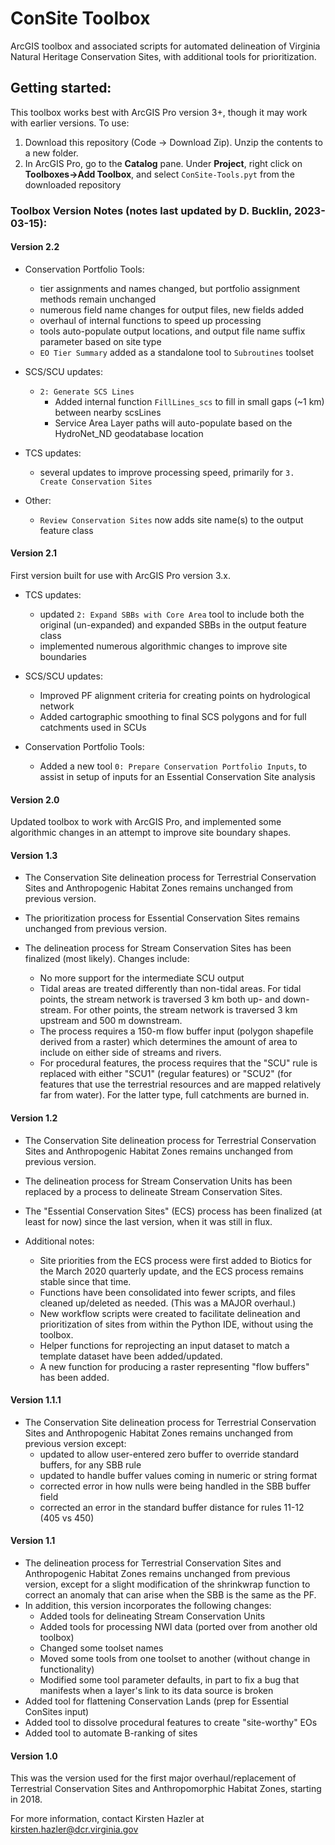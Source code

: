 # ConSite Toolbox
ArcGIS toolbox and associated scripts for automated delineation of Virginia Natural Heritage Conservation Sites, with additional tools for prioritization.

## Getting started:
This toolbox works best with ArcGIS Pro version 3+, though it may work with earlier versions. To use:
1. Download this repository (Code -> Download Zip). Unzip the contents to a new folder.
2. In ArcGIS Pro, go to the **Catalog** pane. Under **Project**, right click on **Toolboxes->Add Toolbox**, and select `ConSite-Tools.pyt` from the downloaded repository

### Toolbox Version Notes (notes last updated by D. Bucklin, 2023-03-15):

#### Version 2.2

- Conservation Portfolio Tools:
  - tier assignments and names changed, but portfolio assignment methods remain unchanged
  - numerous field name changes for output files, new fields added
  - overhaul of internal functions to speed up processing
  - tools auto-populate output locations, and output file name suffix parameter based on site type
  - `EO Tier Summary` added as a standalone tool to `Subroutines` toolset

- SCS/SCU updates:
  - `2: Generate SCS Lines`
    - Added internal function `FillLines_scs` to fill in small gaps (~1 km) between nearby scsLines
    - Service Area Layer paths will auto-populate based on the HydroNet_ND geodatabase location

- TCS updates:
  - several updates to improve processing speed, primarily for `3. Create Conservation Sites` 

- Other:
  - `Review Conservation Sites` now adds site name(s) to the output feature class

#### Version 2.1

First version built for use with ArcGIS Pro version 3.x.

- TCS updates:
  - updated `2: Expand SBBs with Core Area` tool to include both the original (un-expanded) and expanded SBBs in the output feature class
  - implemented numerous algorithmic changes to improve site boundaries

- SCS/SCU updates:
  - Improved PF alignment criteria for creating points on hydrological network
  - Added cartographic smoothing to final SCS polygons and for full catchments used in SCUs

- Conservation Portfolio Tools:
  - Added a new tool `0: Prepare Conservation Portfolio Inputs`, to assist in setup of inputs for an Essential Conservation Site analysis

#### Version 2.0
Updated toolbox to work with ArcGIS Pro, and implemented some algorithmic changes in an attempt to improve site boundary shapes.

#### Version 1.3
- The Conservation Site delineation process for Terrestrial Conservation Sites and Anthropogenic Habitat Zones remains unchanged from previous version.

- The prioritization process for Essential Conservation Sites remains unchanged from previous version.

- The delineation process for Stream Conservation Sites has been finalized (most likely). Changes include:
   - No more support for the intermediate SCU output
   - Tidal areas are treated differently than non-tidal areas. For tidal points, the stream network is traversed 3 km both up- and down-stream. For other points, the stream network is traversed 3 km upstream and 500 m downstream.
   - The process requires a 150-m flow buffer input (polygon shapefile derived from a raster) which determines the amount of area to include on either side of streams and rivers.
   - For procedural features, the process requires that the "SCU" rule is replaced with either "SCU1" (regular features) or "SCU2" (for features that use the terrestrial resources and are mapped relatively far from water). For the latter type, full catchments are burned in.


#### Version 1.2 
- The Conservation Site delineation process for Terrestrial Conservation Sites and Anthropogenic Habitat Zones remains unchanged from previous version.

- The delineation process for Stream Conservation Units has been replaced by a process to delineate Stream Conservation Sites. 

- The "Essential Conservation Sites" (ECS) process has been finalized (at least for now) since the last version, when it was still in flux. 

- Additional notes:
   - Site priorities from the ECS process were first added to Biotics for the March 2020 quarterly update, and the ECS process remains stable since that time. 
   - Functions have been consolidated into fewer scripts, and files cleaned up/deleted as needed. (This was a MAJOR overhaul.)
   - New workflow scripts were created to facilitate delineation and prioritization of sites from within the Python IDE, without using the toolbox.
   - Helper functions for reprojecting an input dataset to match a template dataset have been added/updated.
   - A new function for producing a raster representing "flow buffers" has been added.

#### Version 1.1.1
- The Conservation Site delineation process for Terrestrial Conservation Sites and Anthropogenic Habitat Zones remains unchanged from previous version except:
   - updated to allow user-entered zero buffer to override standard buffers, for any SBB rule
   - updated to handle buffer values coming in numeric or string format
   - corrected error in how nulls were being handled in the SBB buffer field
   - corrected an error in the standard buffer distance for rules 11-12 (405 vs 450)

#### Version 1.1
- The delineation process for Terrestrial Conservation Sites and Anthropogenic Habitat Zones remains unchanged from previous version, except for a slight modification of the shrinkwrap function to correct an anomaly that can arise when the SBB is the same as the PF. 
- In addition, this version incorporates the following changes:
   - Added tools for delineating Stream Conservation Units
   - Added tools for processing NWI data (ported over from another old toolbox)
   - Changed some toolset names
   - Moved some tools from one toolset to another (without change in functionality)
   - Modified some tool parameter defaults, in part to fix a bug that manifests when a layer's link to its data source is broken
- Added tool for flattening Conservation Lands (prep for Essential ConSites input)
- Added tool to dissolve procedural features to create "site-worthy" EOs
- Added tool to automate B-ranking of sites

#### Version 1.0
This was the version used for the first major overhaul/replacement of Terrestrial Conservation Sites and Anthropomorphic Habitat Zones, starting in 2018.

For more information, contact Kirsten Hazler at kirsten.hazler@dcr.virginia.gov
